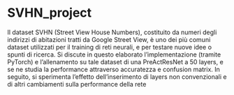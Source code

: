 # SVHN_project
Il dataset SVHN (Street View House Numbers), costituito da numeri degli indirizzi di abitazioni tratti da Google Street View, è uno dei più comuni dataset utilizzati per il training di reti neurali, e per testare nuove idee o spunti di ricerca. Si discute in questo elaborato l’implementazione (tramite PyTorch) e l’allenamento su tale dataset di una PreActResNet a 50 layers, e se ne studia la performance attraverso accuratezza e confusion matrix. In seguito, si sperimenta l’effetto dell’inserimento di layers non convenzionali e di altri cambiamenti sulla performance della rete
